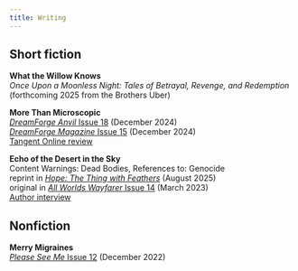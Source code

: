 ```yaml
---
title: Writing
---
```


## Short fiction
**What the Willow Knows**
<br>_Once Upon a Moonless Night: Tales of Betrayal, Revenge, and Redemption_ (forthcoming 2025 from the Brothers Uber)

**More Than Microscopic**
<br>[_DreamForge Anvil_ Issue 18](https://dreamforgemagazine.com/product/dreamforge-anvil-issue-18-epub-mobi-pdf/) (December 2024)
<br>[_DreamForge Magazine_ Issue 15](https://a.co/d/1itSqtL) (December 2024)
<br>[Tangent Online review](https://tangentonline.com/e-market-quarterly/dreamforge-anvil-18-winter-2024/)

**Echo of the Desert in the Sky**
<br>Content Warnings: Dead Bodies, References to: Genocide
<br>reprint in [_Hope: The Thing with Feathers_](https://books.metaphorosis.com/anthology/2025/hope-the-thing-with-feathers/) (August 2025)
<br>original in [_All Worlds Wayfarer_ Issue 14](https://a.co/d/0O1kxLa) (March 2023)
<br>[Author interview](https://maggieslater.com/2025/08/08/three-questions-erin-darrow/)

## Nonfiction
**Merry Migraines**
<br>[_Please See Me_ Issue 12](https://pleaseseeme.com/issue-12-diagnosis/) (December 2022)
